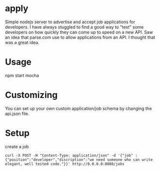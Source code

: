 apply
=====

Simple nodejs server to advertise and accept job applications for developers.  I have always stuggled to find a good way to "test" some developers on how quickly they can come up to speed on a new API.  Saw an idea that parse.com use to allow applications from an API.  I thought that was a great idea.


Usage
====

npm start
mocha

Customizing
==========

You can set up your own custom application/job schema by changing the api.json file.

Setup 
=======

create a job

    curl -X POST -H "Content-Type: application/json" -d '{"job" :{"position":"developer","discription":"we need someone who can write elegant, well tested code."}}' http://0.0.0.0:8080/jobs